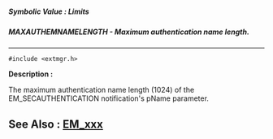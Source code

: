 ##### Symbolic Value : Limits
##### MAXAUTHEMNAMELENGTH - Maximum authentication name length.
---
```
#include <extmgr.h>
```
**Description :**

The maximum authentication name length (1024) of the EM_SECAUTHENTICATION 
notification's pName parameter.

**See Also :**
[EM_xxx](/domino-c-api-docs/reference/Symb/EM_xxx)
---
